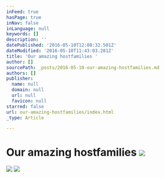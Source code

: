 ```yaml
---
inFeed: true
hasPage: true
inNav: false
inLanguage: null
keywords: []
description: ''
datePublished: '2016-05-10T12:08:32.501Z'
dateModified: '2016-05-10T11:43:03.281Z'
title: 'Our amazing hostfamilies '
author: []
sourcePath: _posts/2016-05-10-our-amazing-hostfamilies.md
authors: []
publisher:
  name: null
  domain: null
  url: null
  favicon: null
starred: false
url: our-amazing-hostfamilies/index.html
_type: Article

---
```

# Our amazing hostfamilies ![](https://the-grid-user-content.s3-us-west-2.amazonaws.com/e1dca01b-9bb5-4247-bd06-e5bb6fec0b0c.jpg)
![](https://the-grid-user-content.s3-us-west-2.amazonaws.com/a96b83a7-3941-4845-a8b1-24cae6d0472f.jpg)
![](https://the-grid-user-content.s3-us-west-2.amazonaws.com/35744fa9-a2de-4051-af80-bf75d39a8eee.jpg)